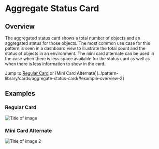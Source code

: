 # Aggregate Status Card

## Overview
The aggregated status card shows a total number of objects and an aggregated status for those objects. The most common use case for this pattern is seen in a dashboard view to illustrate the total count and the status of objects in an environment. The mini card alternate can be used in the case when there is less space available for the status card as well as when there is less information to show in the card.

Jump to [Regular Card](../pattern-library/cards/aggregate-status-card/#example-overview-1) or [Mini Card Alternate](../pattern-library/cards/aggregate-status-card/#example-overview-2]

## Examples

### Regular Card
![Title of image](img/image-name-goes-here.jpg)

### Mini Card Alternate
![Title of image 2](img/image-name-goes-here-2.jpg)
